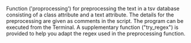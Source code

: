 Function ('proprocessing') for preprocessing the text in a tsv database consisting of a class attribute and a text attribute. The details for the preprocessing are given as comments in the script. The program can be executed from the Terminal.
A supplementary function ("try_regex") is provided to help you adapt the regex used in the preprocessing function.
